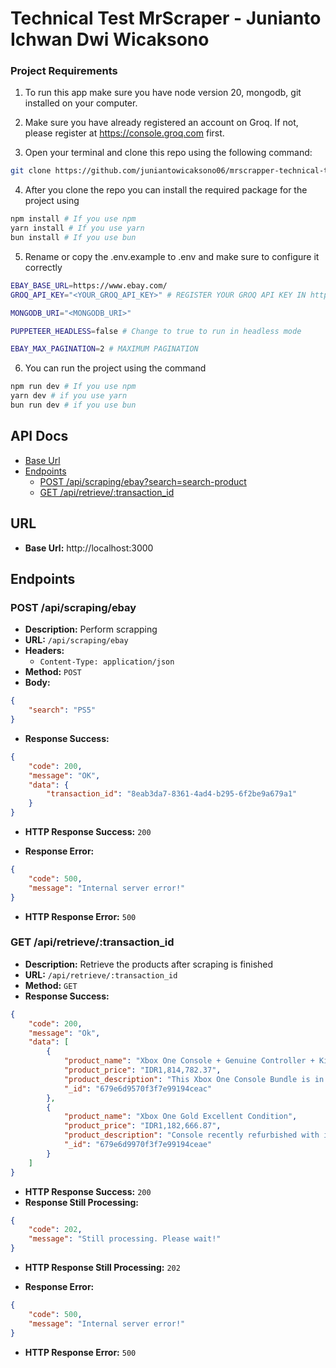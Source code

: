 # Technical Test MrScraper - Junianto Ichwan Dwi Wicaksono

### Project Requirements

1. To run this app make sure you have node version 20, mongodb, git installed on your computer.

2. Make sure you have already registered an account on Groq. If not, please register at https://console.groq.com first.

3. Open your terminal and clone this repo using the following command:

```bash
git clone https://github.com/juniantowicaksono06/mrscrapper-technical-test
```

4. After you clone the repo you can install the required package for the project using

```bash
npm install # If you use npm
yarn install # If you use yarn
bun install # If you use bun
```

5. Rename or copy the .env.example to .env and make sure to configure it correctly
```bash
EBAY_BASE_URL=https://www.ebay.com/
GROQ_API_KEY="<YOUR_GROQ_API_KEY>" # REGISTER YOUR GROQ API KEY IN https://console.groq.com/login

MONGODB_URI="<MONGODB_URI>"

PUPPETEER_HEADLESS=false # Change to true to run in headless mode

EBAY_MAX_PAGINATION=2 # MAXIMUM PAGINATION
```

6. You can run the project using the command
```bash
npm run dev # If you use npm
yarn dev # if you use yarn
bun run dev # if you use bun
```

## API Docs
- [Base Url](#url)
- [Endpoints](#endpoints)
    - [POST /api/scraping/ebay?search=search-product](#perform-scrapping)
    - [GET /api/retrieve/:transaction_id](#get-products-by-transaction-id)

## URL
- **Base Url:** http://localhost:3000

## Endpoints
### **POST /api/scraping/ebay**
- **Description:** Perform scrapping
- **URL:** `/api/scraping/ebay`
- **Headers:**
    - `Content-Type: application/json`
- **Method:** `POST`
- **Body:**
```json
{
    "search": "PS5"
}
```
- **Response Success:**
```json
{
    "code": 200,
    "message": "OK",
    "data": {
        "transaction_id": "8eab3da7-8361-4ad4-b295-6f2be9a679a1"
    }
}
```
- **HTTP Response Success:** `200`

- **Response Error:**
```json
{
    "code": 500,
    "message": "Internal server error!"
}
```
- **HTTP Response Error:** `500`

### **GET /api/retrieve/:transaction_id**

- **Description:** Retrieve the products after scraping is finished
- **URL:** `/api/retrieve/:transaction_id`
- **Method:** `GET`
- **Response Success:**
```json
{
    "code": 200,
    "message": "Ok",
    "data": [
        {
            "product_name": "Xbox One Console + Genuine Controller + Kinect Compatible + Cables",
            "product_price": "IDR1,814,782.37",
            "product_description": "This Xbox One Console Bundle is in great condition, sold as pictured, with every single button tested and working perfectly. It includes the Xbox One 500gb Console, Xbox One Controller, Power Supply, Power Cable, and HDMI Cable. All orders are packed and shipped within the same business day. Postage cost details are available in the Postage tab. The item is available for pick-up. Handling time is the same business day. Combine postage is available upon request. Payment methods include PayPal, Google Pay, Visa/Mastercard/American Express, Afterpay, and Bank Deposit. Refund policy requires items to be returned within 30 days in original packaging and condition, with the buyer responsible for return postage costs.",
            "_id": "679e6d9570f3f7e99194ceac"
        },
        {
            "product_name": "Xbox One Gold Excellent Condition",
            "product_price": "IDR1,182,666.87",
            "product_description": "Console recently refurbished with internal cleaning and thermal paste replaced. Selling only the console. Shipping possible at buyer's expense with insurance covering the full amount.",
            "_id": "679e6d9970f3f7e99194ceae"
        }
    ]
}
```
- **HTTP Response Success:** `200`
- **Response Still Processing:**
```json
{
    "code": 202,
    "message": "Still processing. Please wait!"
}
```
- **HTTP Response Still Processing:** `202`


- **Response Error:**
```json
{
    "code": 500,
    "message": "Internal server error!"
}
```
- **HTTP Response Error:** `500`